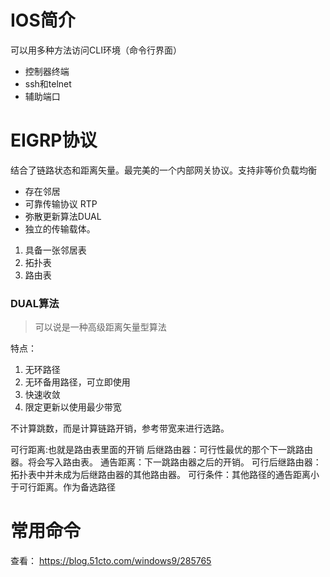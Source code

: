 # IOS简介
可以用多种方法访问CLI环境（命令行界面）
- 控制器终端
- ssh和telnet
- 辅助端口

# EIGRP协议
结合了链路状态和距离矢量。最完美的一个内部网关协议。支持非等价负载均衡

- 存在邻居
- 可靠传输协议  RTP
- 弥散更新算法DUAL
- 独立的传输载体。

1. 具备一张邻居表
2. 拓扑表
3. 路由表

### DUAL算法
> 可以说是一种高级距离矢量型算法

特点：
1. 无环路径
2. 无环备用路径，可立即使用
3. 快速收敛
4. 限定更新以使用最少带宽

不计算跳数，而是计算链路开销，参考带宽来进行选路。

可行距离:也就是路由表里面的开销
后继路由器：可行性最优的那个下一跳路由器。将会写入路由表。
通告距离：下一跳路由器之后的开销。
可行后继路由器：拓扑表中并未成为后继路由器的其他路由器。
可行条件：其他路径的通告距离小于可行距离。作为备选路径


# 常用命令
查看：
https://blog.51cto.com/windows9/285765